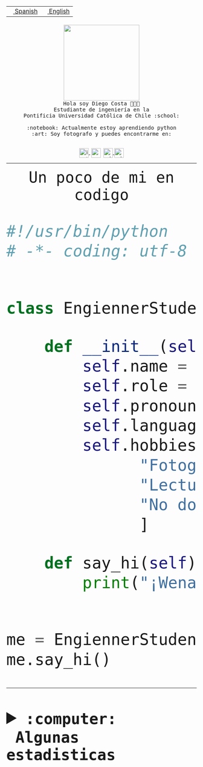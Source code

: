 <table border="0"  align="right">
 <tr><td><a href="README.md"><img src="https://upload.wikimedia.org/wikipedia/commons/thumb/8/89/Bandera_de_Espa%C3%B1a.svg/1200px-Bandera_de_Espa%C3%B1a.svg.png" height="10"> Spanish</a></td>
 <td><a href="README.en.md"><img src="https://upload.wikimedia.org/wikipedia/commons/a/a4/Flag_of_the_United_States.svg" height="10"> English</a></td></tr>
</table><br><br><br>


<p align="center">
  <img src="https://github.com/diegocostares/diegocostares/blob/main/Images/aaa2.gif?raw=true" height="200px" weight="200px">
  <br><samp>
    Hola soy Diego Costa 👨🏻‍💻<br>
    Estudiante de ingeniería en la <br>
    Pontificia Universidad Católica de Chile :school:<br>
  <br>
    :notebook: Actualmente estoy aprendiendo python <br>
    :art: Soy fotografo y puedes encontrarme en: <br>
  <br></samp>
  
</p>

<p align="center">
   <a href="https://instagram.com/diegocosta_no" target="blank">
    <img 
    align="center" src="https://cdn.jsdelivr.net/npm/simple-icons@3.0.1/icons/instagram.svg" alt="instagram" height="25px" width="25px" />
  </a>
  <a style="border: 3px solid; color: white;"href="https://t.me/diegocosta_no" target="blank">
  <img
  align="center" alt="Telegram" width="25px" src="https://icons-for-free.com/iconfiles/png/512/Telegram-1324888767380505522.png" />
</a>
<a href="https://api.whatsapp.com/send?phone=56971897835&text=Hola!" target="blank">
  <img
  align="center" alt="wtsp" width="25px" src="https://img.icons8.com/pastel-glyph/2x/whatsapp--v2.png" />
</a>
<a href="https://www.linkedin.com/in/diego-costa-786249213/" target="blank">
  <img
  align="center" alt="wtsp" width="25px" src="https://img.icons8.com/metro/452/linkedin.png" />
</a>

  </a>
</p>

---


<p align="center"><font size="25"><samp>Un poco de mi en codigo</samp></front></p>


```python
#!/usr/bin/python
# -*- coding: utf-8 -*-


class EngiennerStudent:

    def __init__(self):
        self.name = "Diego Costa"
        self.role = "Estudiante"
        self.pronouns = "he/him"
        self.language_spoken = ["es_CL", "en_US"]
        self.hobbies = [
              "Fotografia",
              "Lectura",
              "No dormir",
              ]

    def say_hi(self):
        print("¡Wena mundo!")


me = EngiennerStudent()
me.say_hi()
```
---
<details>
  <summary><b><samp>:computer: &nbsp;Algunas estadisticas</samp></b></summary>
  <br/></p>

<!--START_SECTION:waka-->
![Code Time](http://img.shields.io/badge/Code%20Time-844%20hrs%2032%20mins-blue)

**Soy nocturno 🦉** 

```text
🌞 Mañana                 9 commits           ░░░░░░░░░░░░░░░░░░░░░░░░░   00.37 % 
🌆 Día                    733 commits         ████████░░░░░░░░░░░░░░░░░   30.19 % 
🌃 Tarde                  1065 commits        ███████████░░░░░░░░░░░░░░   43.86 % 
🌙 Noche                  621 commits         ██████░░░░░░░░░░░░░░░░░░░   25.58 % 
```
📅 **Soy más productivo los Martes** 

```text
Lunes                    386 commits         ████░░░░░░░░░░░░░░░░░░░░░   15.90 % 
Martes                   493 commits         █████░░░░░░░░░░░░░░░░░░░░   20.30 % 
Miércoles                309 commits         ███░░░░░░░░░░░░░░░░░░░░░░   12.73 % 
Jueves                   299 commits         ███░░░░░░░░░░░░░░░░░░░░░░   12.31 % 
Viernes                  381 commits         ████░░░░░░░░░░░░░░░░░░░░░   15.69 % 
Sábado                   208 commits         ██░░░░░░░░░░░░░░░░░░░░░░░   08.57 % 
Domingo                  352 commits         ████░░░░░░░░░░░░░░░░░░░░░   14.50 % 
```


📊 **Esta semana me dediqué a** 

```text
🐱‍💻 Proyectos: 
2023-1-S4-Grupo2-Scraper 14 hrs 9 mins       ███████████░░░░░░░░░░░░░░   44.99 % 
private-test             11 hrs 28 mins      █████████░░░░░░░░░░░░░░░░   36.46 % 
2023-1-S4-scraper        3 hrs 56 mins       ███░░░░░░░░░░░░░░░░░░░░░░   12.52 % 
arqui                    1 hr 18 mins        █░░░░░░░░░░░░░░░░░░░░░░░░   04.16 % 
gpti-scrapper-main       19 mins             ░░░░░░░░░░░░░░░░░░░░░░░░░   01.06 % 
```


 Last Updated on 28/04/2023 06:24:33 UTC
<!--END_SECTION:waka-->
  
  

<p align="center"> <img src="https://github-readme-stats.vercel.app/api?username=diegocostares&show_icons=true&theme=ayu-mirage" alt="abhisheknaiidu" /></p>
 
</details>
